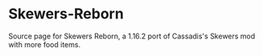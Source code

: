 # Skewers-Reborn
Source page for Skewers Reborn, a 1.16.2 port of Cassadis's Skewers mod with more food items.
